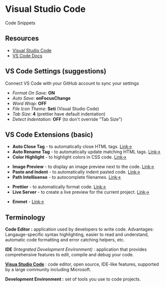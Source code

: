 # Visual Studio Code

Code Snippets

## Resources

- [Visual Studio Code](https://code.visualstudio.com/)
- [VS Code Docs](https://code.visualstudio.com/docs)

## VS Code Settings (suggestions)

Connect VS Code with your GitHub account to sync your settings

- _Format On Save:_ **ON**
- _Auto Save:_ **onFocusChange**
- _Word Wrap:_ **OFF**
- _File Icon Theme:_ **Seti** (Visual Studio Code)
- _Tab Size:_ **4** (prettier have default indentation)
- _Detect Indentation:_ **OFF** (to don't override "Tab Size")

## VS Code Extensions (basic)

- **Auto Close Tag** - to automatically close HTML tags. [Link→](https://marketplace.visualstudio.com/items?itemName=formulahendry.auto-close-tag)
- **Auto Rename Tag** - to automatically update matching HTML tags. [Link→](https://marketplace.visualstudio.com/items?itemName=formulahendry.auto-rename-tag)
- **Color Highlight** - to highlight colors in CSS code. [Link→](https://marketplace.visualstudio.com/items?itemName=naumovs.color-highlight)

<div></div>

- **Image Preview** - to display an image preview next to the code. [Link→](https://marketplace.visualstudio.com/items?itemName=kisstkondoros.vscode-gutter-preview)
- **Paste and Indent** - to automatically indent pasted code. [Link→](https://marketplace.visualstudio.com/items?itemName=Rubymaniac.vscode-paste-and-indent)
- **Path Intellisense** - to autocomplete filenames. [Link→](https://marketplace.visualstudio.com/items?itemName=christian-kohler.path-intellisense)

<div></div>

- **Prettier** - to automatically format code. [Link→](https://marketplace.visualstudio.com/items?itemName=esbenp.prettier-vscode)
- **Live Server** - to create a live preview for the current project. [Link→](https://marketplace.visualstudio.com/items?itemName=ritwickdey.LiveServer)

<div></div>

- **Emmet** -
  [Link→](https://marketplace.visualstudio.com/items?itemName=ritwickdey.LiveServer)

## Terminology

**Code Editor :** application used by developers to write code. Advantages: Langauge-specific syntax highlighting, easier to read and understand, automatic code formatting and error catching helpers, etc.

**IDE** _(Integrated Development Environment)_ : application that provides comprehensive features to edit, compile and debug your code.

[**Visua Studio Code**](https://code.visualstudio.com/) : code editor, open source, IDE-like features, supported by a large community including Microsoft.

**Development Environment :** set of tools you use to code projects.
